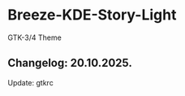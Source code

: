 # Breeze-KDE-Story-Light
GTK-3/4 Theme

Changelog: 20.10.2025.
-----------------------

Update: gtkrc

